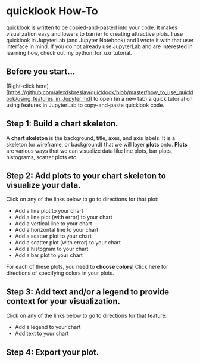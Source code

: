 # quicklook How-To
quicklook is written to be copied-and-pasted into your code. It makes visualization easy and lowers to barrier to creating attractive plots.
I use quicklook in JupyterLab (and Jupyter Notebook) and I wrote it with that user interface in mind.
If you do not already use JupyterLab and are interested in learning how, check out my python_for_uxr tutorial.

## Before you start...
(Right-click here)[https://github.com/alexdsbreslav/quicklook/blob/master/how_to_use_quicklook/using_features_in_Jupyter.md] to open (in a new tab) a quick tutorial on using features in JupyterLab to copy-and-paste quicklook code.

## Step 1: Build a chart skeleton.
A **chart skeleton** is the background, title, axes, and axis labels. It is a skeleton (or wireframe, or background) that we will layer **plots** onto.
**Plots** are various ways that we can visualize data like line plots, bar plots, histograms, scatter plots etc.

## Step 2: Add plots to your chart skeleton to visualize your data.
Click on any of the links below to go to directions for that plot:
- Add a line plot to your chart
- Add a line plot (with error) to your chart
- Add a vertical line to your chart
- Add a horizontal line to your chart
- Add a scatter plot to your chart
- Add a scatter plot (with error) to your chart
- Add a histogram to your chart
- Add a bar plot to your chart

For each of these plots, you need to **choose colors**! Click here for directions of specifying colors in your plots.

## Step 3: Add text and/or a legend to provide context for your visualization.
Click on any of the links below to go to directions for that feature:
- Add a legend to your chart
- Add text to your chart

## Step 4: Export your plot.
